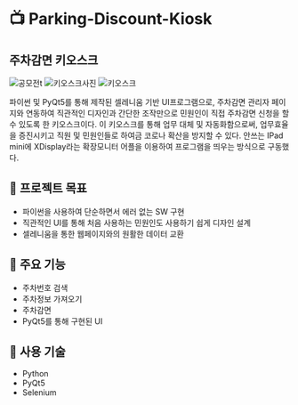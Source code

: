 # 📺 Parking-Discount-Kiosk

## 주차감면 키오스크

![공모전t](https://github.com/dpfmaptm1534/Parking-Discount-Kiosk/assets/75537734/a4907f3d-b9aa-491e-bba9-ecb7d38eb35a)
![키오스크사진](https://github.com/dpfmaptm1534/Parking-Discount-Kiosk/assets/75537734/2df14c60-d342-4ba2-84d5-16682768b00e)
![키오스크](https://github.com/dpfmaptm1534/Parking-Discount-Kiosk/assets/75537734/e0886e82-2cbb-4e78-88ce-b8f8f35602a1)

파이썬 및 PyQt5를 통해 제작된 셀레니움 기반 UI프로그램으로, 주차감면 관리자 페이지와 연동하여 직관적인 디자인과 간단한 조작만으로 민원인이 직접 주차감면 신청을 할 수 있도록 한 키오스크이다.
이 키오스크를 통해 업무 대체 및 자동화함으로써, 업무효율을 증진시키고 직원 및 민원인들로 하여금 코로나 확산을 방지할 수 있다.
안쓰는 IPad mini에 XDisplay라는 확장모니터 어플을 이용하여 프로그램을 띄우는 방식으로 구동했다.



## 📌 프로젝트 목표
- 파이썬을 사용하여 단순하면서 에러 없는 SW 구현
- 직관적인 UI를 통해 처음 사용하는 민원인도 사용하기 쉽게 디자인 설계
- 셀레니움을 통한 웹페이지와의 원활한 데이터 교환

## 📌 주요 기능
- 주차번호 검색
- 주차정보 가져오기
- 주차감면
- PyQt5를 통해 구현된 UI

## 📌 사용 기술
- Python
- PyQt5
- Selenium

